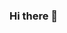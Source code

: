 ### Hi there 👋

<!--
**CamoMazza/CamoMazza** is a ✨ _special_ ✨ repository because its `README.md` (this file) appears on your GitHub profile.

Here are some ideas to get you started:

Hello, I'm Camila Mazza from Mar del Plata - Argentina.
Currently I'm studying systems analysis in ISET - Mar del Plata )1° year) and trying to do some stuff in Python w/ Automate the boring Stuff with Python. 
